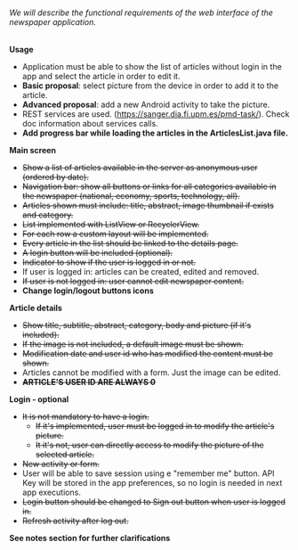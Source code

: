 ###### We will describe the functional requirements of the web interface of the newspaper application.

**Usage**
- Application must be able to show the list of articles without login in the app and select the article in order to edit it. 
- **Basic proposal**: select picture from the device in order to add it to the article.
- **Advanced proposal**: add a new Android activity to take the picture.
- REST services are used. (https://sanger.dia.fi.upm.es/pmd-task/). Check doc information about services calls.
- **Add progress bar while loading the articles in the ArticlesList.java file.**

**Main screen**
- ~~Show a list of articles available in the server as anonymous user (ordered by date).~~
- ~~Navigation bar: show all buttons or links for all categories available in the newspaper (national, economy, sports, technology, all).~~
- ~~Articles shown must include: title, abstract, image thumbnail if exists and category.~~
- ~~List implemented with ListView or RecyclerView.~~
- ~~For each row a custom layout will be implemented.~~
- ~~Every article in the list should be linked to the details page.~~
- ~~A login button will be included (optional).~~
- ~~Indicator to show if the user is logged in or not.~~
- If user is logged in: articles can be created, edited and removed.
- ~~If user is not logged in: user cannot edit newspaper content.~~
- **Change login/logout buttons icons**

**Article details**
- ~~Show title, subtitle, abstract, category, body and picture (if it's included).~~
- ~~If the image is not included, a default image must be shown.~~
- ~~Modification date and user id who has modified the content must be shown.~~ 
- Articles cannot be modified with a form. Just the image can be edited. 
- ~~**ARTICLE'S USER ID ARE ALWAYS 0**~~

**Login - optional**
- ~~It is not mandatory to have a login.~~
  - ~~If it's implemented, user must be logged in to modify the article's picture.~~
  - ~~It it's not, user can directly access to modify the picture of the selected article.~~
- ~~New activity or form.~~
- User will be able to save session using e "remember me" button. API Key will be stored in the app preferences, so no login is needed in next app executions.
- ~~Login button should be changed to Sign out button when user is logged in.~~
- ~~Refresh activity after log out.~~


**See notes section for further clarifications**
